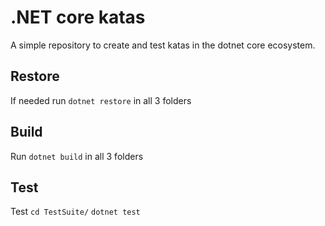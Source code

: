 # .NET core katas

A simple repository to create and test katas in the dotnet core ecosystem.

## Restore

If needed run
`dotnet restore` in all 3 folders

## Build

Run `dotnet build` in all 3 folders

## Test

Test
`cd TestSuite/`
`dotnet test`
